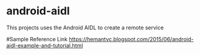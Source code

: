 # android-aidl
This projects uses the Android AIDL to create a remote service

#Sample Reference Link 
https://hemantvc.blogspot.com/2015/06/android-aidl-example-and-tutorial.html

